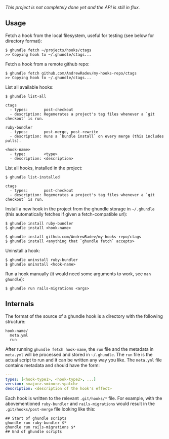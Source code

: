 *This project is not completely done yet and the API is still in flux.*

## Usage

Fetch a hook from the local filesystem, useful for testing (see below for
directory format):

    $ ghundle fetch ~/projects/hooks/ctags
    >> Copying hook to ~/.ghundle/ctags...

Fetch a hook from a remote github repo:

    $ ghundle fetch github.com/AndrewRadev/my-hooks-repo/ctags
    >> Copying hook to ~/.ghundle/ctags...

List all available hooks:

    $ ghundle list-all

    ctags
      - types:       post-checkout
      - description: Regenerates a project's tag files whenever a `git checkout` is run.

    ruby-bundler
      - types:       post-merge, post-rewrite
      - description: Runs a `bundle install` on every merge (this includes pulls).

    <hook-name>
      - type:        <type>
      - description: <description>

List all hooks, installed in the project:

    $ ghundle list-installed

    ctags
      - types:       post-checkout
      - description: Regenerates a project's tag files whenever a `git checkout` is run.

Install a new hook in the project from the ghundle storage in `~/.ghundle`
(this automatically fetches if given a fetch-compatible url):

    $ ghundle install ruby-bundler
    $ ghundle install <hook-name>

    $ ghundle install github.com/AndrewRadev/my-hooks-repo/ctags
    $ ghundle install <anything that `ghundle fetch` accepts>

Uninstall a hook:

    $ ghundle uninstall ruby-bundler
    $ ghundle uninstall <hook-name>

Run a hook manually (it would need some arguments to work, see `man ghundle`):

    $ ghundle run rails-migrations <args>

## Internals

The format of the source of a ghundle hook is a directory with the following
structure:

    hook-name/
      meta.yml
      run

After running `ghundle fetch hook-name`, the `run` file and the metadata in
`meta.yml` will be processed and stored in `~/.ghundle`. The `run` file is the
actual script to run and it can be written any way you like. The `meta.yml`
file contains metadata and should have the form:

``` yaml
---
types: [<hook-type1>, <hook-type2>, ...]
version: <major>.<minor>.<patch>
description: <description of the hook's effect>
```

Each hook is written to the relevant `.git/hooks/*` file. For example, with the
abovementioned `ruby-bundler` and `rails-migrations`
would result in the `.git/hooks/post-merge` file looking like this:

    ## Start of ghundle scripts
    ghundle run ruby-bundler $*
    ghundle run rails-migrations $*
    ## End of ghundle scripts
